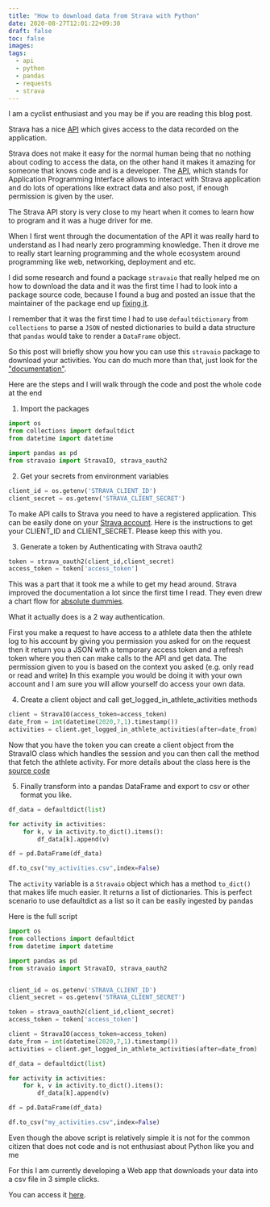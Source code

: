 ```yaml
---
title: "How to download data from Strava with Python"
date: 2020-08-27T12:01:22+09:30
draft: false
toc: false
images:
tags:
  - api
  - python
  - pandas
  - requests
  - strava
---
```


I am a cyclist enthusiast and you may be if you are reading this blog post. 

Strava has a nice [API](https://developers.strava.com/docs/reference/) which gives access to the data recorded on the application.

Strava does not make it easy for the normal human being that no nothing about coding to access the data, on the other hand it makes it amazing for someone that knows code and is a developer.
The  [API](https://en.wikipedia.org/wiki/API), which stands for Application Programming Interface allows to interact with Strava application and do lots of operations like extract data and also post, if enough permission is given by the user.

The Strava API story is very close to my heart when it comes to learn how to program and it was a huge driver for me. 

When I first went through the documentation of the API it was really hard to understand as I had nearly zero programming knowledge. Then it drove me to really start learning programming and the whole ecosystem around programming like web, networking, deployment and etc.

I did some research and found a package `stravaio` that really helped me on how to download the data and it was the first time I had to look into a package source code, because I found a bug and posted an issue that the maintainer of the package end up [fixing it](https://github.com/sladkovm/stravaio/issues/4).

I remember that it was the first time I had to use `defaultdictionary` from `collections` to parse a `JSON` of nested dictionaries to build a data structure that `pandas` would take to render a `DataFrame` object.

So this post will briefly show you how you can use this `stravaio` package to download your activities. You can do much more than that, just look for the ["documentation"](https://github.com/sladkovm/stravaio).

Here are the steps and I will walk through the code and post the whole code at the end

1. Import the packages

```python
import os
from collections import defaultdict
from datetime import datetime

import pandas as pd
from stravaio import StravaIO, strava_oauth2
```

2. Get your secrets from environment variables

```python
client_id = os.getenv('STRAVA_CLIENT_ID')
client_secret = os.getenv('STRAVA_CLIENT_SECRET')
```

To make API calls to Strava you need to have a registered application. This can be easily done on your [Strava account](https://developers.strava.com/docs/getting-started/#account). Here is the instructions to get your CLIENT_ID and CLIENT_SECRET. Please keep this with you.

3. Generate a token by Authenticating with Strava oauth2

```python
token = strava_oauth2(client_id,client_secret)
access_token = token['access_token']
```

This was a part that it took me a while to get my head around. Strava improved the documentation a lot since the first time I read. They even drew a chart flow for [absolute dummies](https://developers.strava.com/docs/getting-started/#oauth).

What it actually does is a 2 way authentication.

First you make a request to have access to a athlete data then the athlete log to his account by giving you permission you asked for on the request then it return you a JSON with a temporary access token and a refresh token where you then can make calls to the API and get data. 
The permission given to you is based on the context you asked (e.g. only read or read and write)
In this example you would be doing it with your own account and I am sure you will allow yourself do access your own data.

4. Create a client object and call get_logged_in_athlete_activities methods

```python
client = StravaIO(access_token=access_token)
date_from = int(datetime(2020,7,1).timestamp())
activities = client.get_logged_in_athlete_activities(after=date_from)
```
Now that you have the token you can create a client object from the StravaIO class which handles the session and you can then call the method that fetch the athlete activity. For more details about the class here is the [source code](https://github.com/sladkovm/stravaio/blob/master/stravaio.py)

5. Finally transform into a pandas DataFrame and export to csv or other format you like.

```python
df_data = defaultdict(list)

for activity in activities:
    for k, v in activity.to_dict().items():
        df_data[k].append(v)

df = pd.DataFrame(df_data)

df.to_csv("my_activities.csv",index=False)
```
The `activity` variable is a `Stravaio` object which has a method `to_dict()` that makes life much easier.
It returns a list of dictionaries. This is perfect scenario to use defaultdict as a list so it can be easily ingested by pandas

Here is the full script

```python
import os
from collections import defaultdict
from datetime import datetime

import pandas as pd
from stravaio import StravaIO, strava_oauth2


client_id = os.getenv('STRAVA_CLIENT_ID')
client_secret = os.getenv('STRAVA_CLIENT_SECRET')

token = strava_oauth2(client_id,client_secret)
access_token = token['access_token']

client = StravaIO(access_token=access_token)
date_from = int(datetime(2020,7,1).timestamp())
activities = client.get_logged_in_athlete_activities(after=date_from)

df_data = defaultdict(list)

for activity in activities:
    for k, v in activity.to_dict().items():
        df_data[k].append(v)

df = pd.DataFrame(df_data)

df.to_csv("my_activities.csv",index=False)
```

Even though the above script is relatively simple it is not for the common citizen that does not code and is not enthusiast about Python like you and me

For this I am currently developing a Web app that downloads your data into a csv file in 3 simple clicks.

You can access it [here](http://www.download-data.com/).